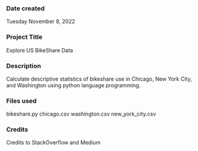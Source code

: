 ### Date created
Tuesday November 8, 2022

### Project Title
Explore US BikeShare Data

### Description
Calculate descriptive statistics of bikeshare use in Chicago, New York City, and Washington using python language programming.

### Files used
bikeshare.py 
chicago.csv 
washington.csv 
new_york_city.csv

### Credits
Credits to StackOverflow and Medium

